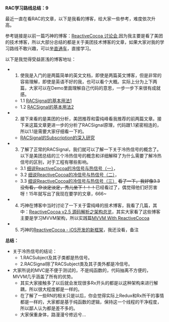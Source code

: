 **RAC学习路线总结：9**

最近一直在看RAC的文章，以下是我看的博客，给大家一些参考，难度依次升高。

参考链接是以前一篇巧神的博客：[ReactiveCocoa 讨论会](https://blog.devtang.com/2016/01/03/reactive-cocoa-discussion/),因为我主要是看了美团的技术博客，所以大部分总结的都是关于美团技术博客的文章，如果大家对我的学习路线不敢兴趣，可以坐[直通车](https://tech.meituan.com/tags/reactivecocoa.html)，直接学习。

以下是我觉得受益匪浅的博客地址：

* 1. 使我是入门的是两篇简单的英文文档，即使是两篇英文博客，但是非常的容易理解，即使是英语不好的我，也可以看个大概。实际上分为上下两篇，大家可以在Demo里面理解自己代码的意思，一步一步下来很有成就感。
    * 1.1 [RACSignal的基本用法1](https://www.raywenderlich.com/2493-reactivecocoa-tutorial-the-definitive-introduction-part-1-2)  
    * 1.2 [RACSignal的基本用法2](https://www.raywenderlich.com/2490-reactivecocoa-tutorial-the-definitive-introduction-part-2-2)
* 2. 接下来看的是美团的分析，美团推荐和雷纯峰看我推荐的前两篇文章。接下来这篇文章更进一步的分析了RACSignal原理，代码跟1.1紧密相连的，所以1.1是需要大家仔细看一下的。
    * [RACSignal的Subscription的深入研究](https://tech.meituan.com/RAC_Signal_Subscription.html)
* 3. 了解了正常的RACSignal，我们就可以了解一下关于冷热信号的概念了。以下是美团总结的三个冷热信号的概念和详细解释了为什么需要了解冷热信号的区别，对于工程有哪些影响。
    * 3.1 [细说ReactiveCocoa的冷信号与热信号（一）](https://tech.meituan.com/talk_about_reactivecocoas_cold_signal_and_hot_signal_part_1.html)，
    * 3.2 [细说ReactiveCocoa的冷信号与热信号（二）](https://tech.meituan.com/talk_about_reactivecocoas_cold_signal_and_hot_signal_part_2.html)，
    * 3.3 [细说ReactiveCocoa的冷信号与热信号（三）](https://tech.meituan.com/talk_about_reactivecocoas_cold-signal_and_hot_signal_part_3.html) ~~看了一下，我好像3.3没有看，😓淡定淡定，秀儿坐下！！！~~已经看过了，偶觉得他们好厉害呀！15年就写出了我现在要学的文章，666~
* 4. 巧神在博客中当时讨论了一下关于雷纯峰的技术博客，我看了几篇，其中：[ReactiveCocoa v2.5 源码解析之架构总览](http://blog.leichunfeng.com/blog/2015/12/25/reactivecocoa-v2-dot-5-yuan-ma-jie-xi-zhi-jia-gou-zong-lan/)，其实大家看了这些博客主要是学习MVVM架构，所以实践篇[MVVM With ReactiveCocoa](http://blog.leichunfeng.com/blog/2016/02/27/mvvm-with-reactivecocoa/)
* 5. 巧神的[ReactiveCocoa - iOS开发的新框架](http://blog.devtang.com/2014/02/11/reactivecocoa-introduction/)，我还没看，备注

**总结：**

* 关于冷热信号的结论：
    * 1.RACSubject及其子类都是热信号。
    * 2.RACSignal除了RACSubject类及其子类外都是冷信号。
* 大家所说的MVC是不便于测试的，不是纯函数的，代码抽离不方便的，MVVM几乎涵盖了所有的优势。
    * 其实大家接触多了以后就会发现很多Rx开头的都是以这种架构来进行解耦，所以很大程度都是一样的。
    * 在了解了一些RN的相关只是以后，你会觉得实际上Redux和Rx所干的事情都是一样的，大家都是基于纯函数的逻辑，保持这一个线程的干净程度，所以鄙人认为都是差不多的。
    * 大家保重身体，路漫漫兮修远兮...




